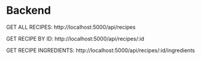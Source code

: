 # Backend

GET ALL RECIPES: 
http://localhost:5000/api/recipes

GET RECIPE BY ID:
http://localhost:5000/api/recipes/:id

GET RECIPE INGREDIENTS:
http://localhost:5000/api/recipes/:id/ingredients